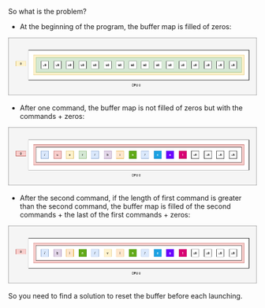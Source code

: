 So what is the problem?

* At the beginning of the program, the buffer map is filled of zeros:

![map of one array of 16 entries](../../img/fix-bug-explain-0.png)

* After one command, the buffer map is not filled of zeros but with the commands + zeros:

![map of one array of 16 entries after one command](../../img/fix-bug-explain-1.png)

* After the second command, if the length of first command is greater than the second command, the buffer map is filled of the second commands + the last of the first commands + zeros:

![map of one array of 16 entries after two commands](../../img/fix-bug-explain-2.png)

So you need to find a solution to reset the buffer before each launching.
